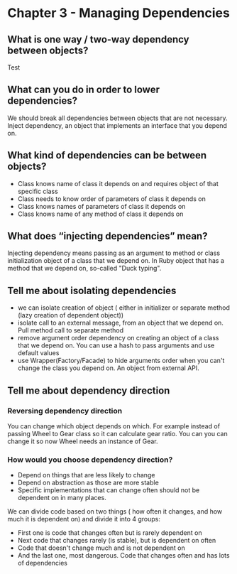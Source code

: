 # Chapter 3 - Managing Dependencies

## What is one way / two-way dependency between objects?

Test

## What can you do in order to lower dependencies?

We should break all dependencies between objects that are not necessary. Inject dependency, an object that implements an interface that you depend on.

## What kind of dependencies can be between objects?

* Class knows name of class it depends on and requires object of that specific class
* Class needs to know order of parameters of class it depends on
* Class knows names of parameters of class it depends on
* Class knows name of any method of class it depends on

## What does “injecting dependencies” mean?

Injecting dependency means passing as an argument to method or class initialization object of a class that we depend on. In Ruby object that has a method that we depend on, so-called "Duck typing".

## Tell me about isolating dependencies

* we can isolate creation of object ( either in initializer or separate method (lazy creation of dependent object))
* isolate call to an external message, from an object that we depend on. Pull method call to separate method
* remove argument order dependency on creating an object of a class that we depend on. You can use a hash to pass arguments and use default values
* use Wrapper(Factory/Facade) to hide arguments order when you can't change the class you depend on. An object from external API.

## Tell me about dependency direction

### Reversing dependency direction

You can change which object depends on which. For example instead of passing Wheel to Gear class so it can calculate gear ratio. You can you can change it so now Wheel needs an instance of Gear.

### How would you choose dependency direction?

* Depend on things that are less likely to change
* Depend on abstraction as those are more stable
* Specific implementations that can change often should not be dependent on in many places.

We can divide code based on two things ( how often it changes, and how much it is dependent on) and divide it into 4 groups:
* First one is code that changes often but is rarely dependent on
* Next code that changes rarely (is stable), but is dependent on often
* Code that doesn't change much and is not dependent on
* And the last one, most dangerous. Code that changes often and has lots of dependencies
